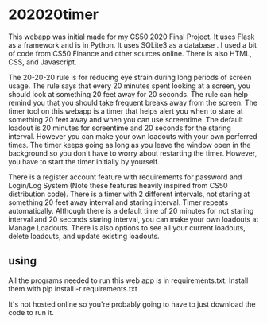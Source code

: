 # 202020timer

This webapp was initial made for my CS50 2020 Final Project. It uses Flask as a framework and is in Python. It uses SQLite3 as a database . I used a bit of code from CS50 Finance and other sources online. There is also HTML, CSS, and Javascript.

The 20-20-20 rule is for reducing eye strain during long periods of screen usage. The rule says that every 20 minutes spent looking at a screen, you should look at something 20 feet away for 20 seconds. The rule can help remind you that you should take frequent breaks away from the screen. The timer tool on this webapp is a timer that helps alert you when to stare at something 20 feet away and when you can use screentime. The default loadout is 20 minutes for screentime and 20 seconds for the staring interval. However you can make your own loadouts with your own perferred times. The timer keeps  going as long as you leave the window open in the background so you don't have  to worry about restarting the timer. However, you have to start the timer initially by yourself.

There is a register account feature with requirements for password and Login/Log System (Note these features heavily inspired from CS50 distribution code). There is a timer with 2 different intervals, not staring at something 20 feet away interval and staring interval. Timer repeats automatically. Although there is a default time of 20 minutes for not staring interval and 20 seconds staring interval, you can make your own loadouts at Manage Loadouts. There is also options to see all your current loadouts, delete loadouts, and update existing loadouts. 

## using

 All the programs needed to run this web app is in requirements.txt. Install them with    pip install -r requirements.txt
 
 It's not hosted online so you're probably going to have to just download the code to run it.
 
